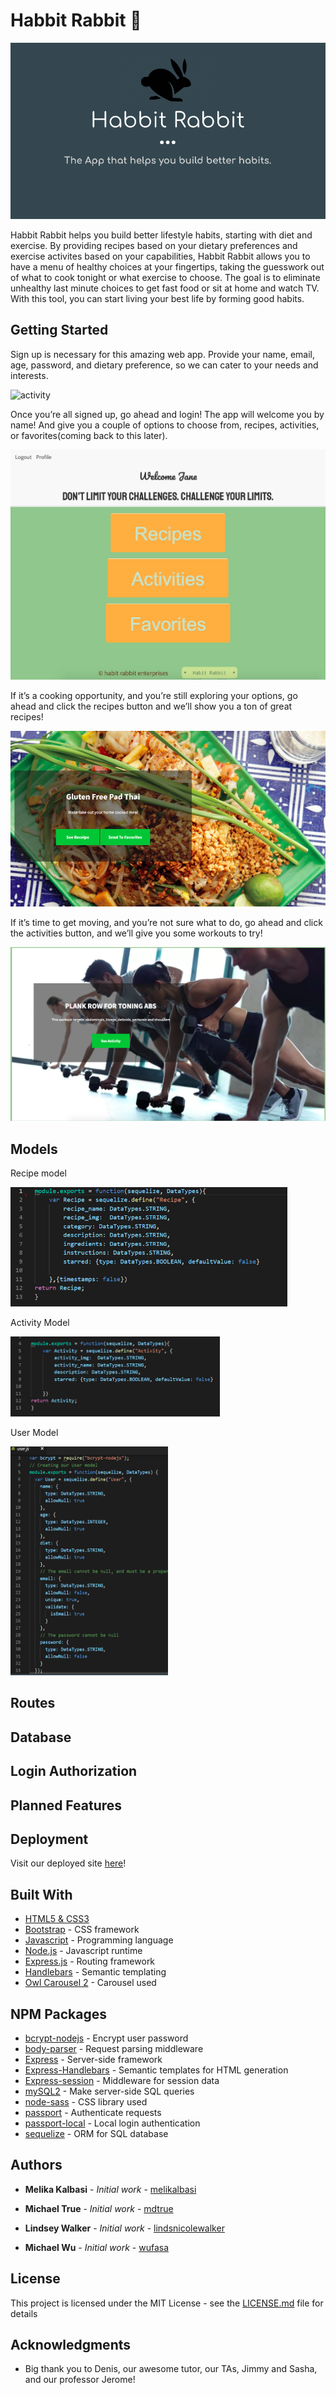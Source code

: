 # Habbit Rabbit :rabbit:

![habbitrabbit](public/assets/images/readme2.png)

Habbit Rabbit helps you build better lifestyle habits, starting with diet and exercise.  By providing recipes based on your dietary preferences and exercise activites based on your capabilities, Habbit Rabbit allows you to have a menu of healthy choices at your fingertips, taking the guesswork out of what to cook tonight or what exercise to choose. The goal is to eliminate unhealthy last minute choices to get fast food or sit at home and watch TV. With this tool, you can start living your best life by forming good habits.

## Getting Started

Sign up is necessary for this amazing web app. Provide your name, email, age, password, and dietary preference, so we can cater to your needs and interests. 

![activity](public/assets/images/readme4.gif)


Once you’re all signed up, go ahead and login! The app will welcome you by name! And give you a couple of options to choose from, recipes, activities, or favorites(coming back to this later). 

![recipe](public/assets/images/readme5.png)


If it’s a cooking opportunity, and you’re still exploring your options, go ahead and click the recipes button and we’ll show you a ton of great recipes!

![recipe](public/assets/images/readme1.png)


If it’s time to get moving, and you’re not sure what to do, go ahead and click the activities button, and we’ll give you some workouts to try!

![activity](public/assets/images/readme3.png)



## Models

Recipe model

![model](public/assets/images/readme6.png)

Activity Model

![model](public/assets/images/readme7.png)

User Model

![model](public/assets/images/readme8.png)


## Routes

## Database

## Login Authorization

## Planned Features


## Deployment

Visit our deployed site [here]()!

## Built With

* [HTML5 & CSS3]()
* [Bootstrap]() - CSS framework
* [Javascript]() - Programming language
* [Node.js]() - Javascript runtime
* [Express.js]() - Routing framework
* [Handlebars]() - Semantic templating
* [Owl Carousel 2]() - Carousel used

## NPM Packages

* [bcrypt-nodejs]() - Encrypt user password
* [body-parser]() - Request parsing middleware
* [Express]() - Server-side framework
* [Express-Handlebars]() - Semantic templates for HTML generation
* [Express-session]() - Middleware for session data
* [mySQL2]() - Make server-side SQL queries
* [node-sass]() - CSS library used
* [passport]() - Authenticate requests
* [passport-local]() - Local login authentication
* [sequelize]() - ORM for SQL database

## Authors

* **Melika Kalbasi** - *Initial work* - [melikalbasi](https://github.com/melikalbasi)

* **Michael True** - *Initial work* - [mdtrue](https://github.com/mdtrue)

* **Lindsey Walker** - *Initial work* - [lindsnicolewalker](https://github.com/lindsnicolewalker)

* **Michael Wu** - *Initial work* - [wufasa](https://github.com/wufasa)


## License

This project is licensed under the MIT License - see the [LICENSE.md](LICENSE.md) file for details

## Acknowledgments

* Big thank you to Denis, our awesome tutor, our TAs, Jimmy and Sasha, and our professor Jerome!
